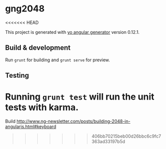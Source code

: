 # gng2048
<<<<<<< HEAD

This project is generated with [yo angular generator](https://github.com/yeoman/generator-angular)
version 0.12.1.

## Build & development

Run `grunt` for building and `grunt serve` for preview.

## Testing

Running `grunt test` will run the unit tests with karma.
=======
Build http://www.ng-newsletter.com/posts/building-2048-in-angularjs.html#keyboard
>>>>>>> 406bb70215beb00d26bbc6c9fc7363ad33197b5d
